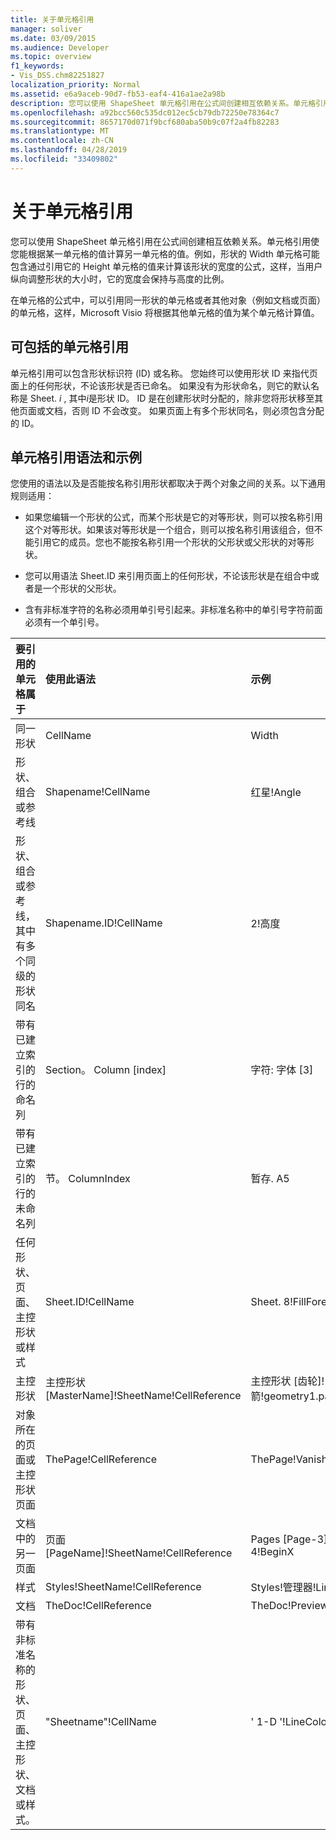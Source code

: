 ```yaml
---
title: 关于单元格引用
manager: soliver
ms.date: 03/09/2015
ms.audience: Developer
ms.topic: overview
f1_keywords:
- Vis_DSS.chm82251827
localization_priority: Normal
ms.assetid: e6a9aceb-90d7-fb53-eaf4-416a1ae2a98b
description: 您可以使用 ShapeSheet 单元格引用在公式间创建相互依赖关系。单元格引用使您能根据某一单元格的值计算另一单元格的值。例如，形状的 Width 单元格可能包含通过引用它的 Height 单元格的值来计算该形状的宽度的公式，这样，当用户纵向调整形状的大小时，它的宽度会保持与高度的比例。
ms.openlocfilehash: a92bcc560c535dc012ec5cb79db72250e78364c7
ms.sourcegitcommit: 8657170d071f9bcf680aba50b9c07f2a4fb82283
ms.translationtype: MT
ms.contentlocale: zh-CN
ms.lasthandoff: 04/28/2019
ms.locfileid: "33409802"
---
```

# <a name="about-cell-references"></a>关于单元格引用

您可以使用 ShapeSheet 单元格引用在公式间创建相互依赖关系。单元格引用使您能根据某一单元格的值计算另一单元格的值。例如，形状的 Width 单元格可能包含通过引用它的 Height 单元格的值来计算该形状的宽度的公式，这样，当用户纵向调整形状的大小时，它的宽度会保持与高度的比例。
  
在单元格的公式中，可以引用同一形状的单元格或者其他对象（例如文档或页面）的单元格，这样，Microsoft Visio 将根据其他单元格的值为某个单元格计算值。
  
## <a name="what-cell-references-can-include"></a>可包括的单元格引用

单元格引用可以包含形状标识符 (ID) 或名称。 您始终可以使用形状 ID 来指代页面上的任何形状，不论该形状是否已命名。 如果没有为形状命名，则它的默认名称是 Sheet. *i* , 其中*i*是形状 ID。 ID 是在创建形状时分配的，除非您将形状移至其他页面或文档，否则 ID 不会改变。 如果页面上有多个形状同名，则必须包含分配的 ID。 
  
## <a name="cell-reference-syntax-and-examples"></a>单元格引用语法和示例

您使用的语法以及是否能按名称引用形状都取决于两个对象之间的关系。以下通用规则适用：
  
- 如果您编辑一个形状的公式，而某个形状是它的对等形状，则可以按名称引用这个对等形状。如果该对等形状是一个组合，则可以按名称引用该组合，但不能引用它的成员。您也不能按名称引用一个形状的父形状或父形状的对等形状。
    
- 您可以用语法 Sheet.ID 来引用页面上的任何形状，不论该形状是在组合中或者是一个形状的父形状。
    
- 含有非标准字符的名称必须用单引号引起来。非标准名称中的单引号字符前面必须有一个单引号。
    
|**要引用的单元格属于**|**使用此语法**|**示例**|
|:-----|:-----|:-----|
|同一形状  <br/> | CellName  <br/> | Width  <br/> |
| 形状、组合或参考线  <br/> | Shapename!CellName  <br/> | 红星!Angle  <br/> |
| 形状、组合或参考线，其中有多个同级的形状同名  <br/> | Shapename.ID!CellName  <br/> | 2!高度  <br/> |
| 带有已建立索引的行的命名列  <br/> | Section。 Column [index]  <br/> | 字符: 字体 [3]  <br/> |
| 带有已建立索引的行的未命名列  <br/> | 节。 ColumnIndex  <br/> | 暂存. A5  <br/> |
| 任何形状、页面、主控形状或样式  <br/> | Sheet.ID!CellName  <br/> | Sheet. 8!FillForegnd  <br/> |
| 主控形状  <br/> | 主控形状 [MasterName]!SheetName!CellReference  <br/> | 主控形状 [齿轮]!箭!geometry1.path  <br/> |
| 对象所在的页面或主控形状页面  <br/> | ThePage!CellReference  <br/> | ThePage!Vanishing_Point  <br/> |
| 文档中的另一页面  <br/> | 页面 [PageName]!SheetName!CellReference  <br/> | Pages [Page-3]!Sheet 4!BeginX  <br/> |
| 样式  <br/> | Styles!SheetName!CellReference  <br/> | Styles!管理器!LineColor  <br/> |
| 文档  <br/> | TheDoc!CellReference  <br/> | TheDoc!PreviewQuality  <br/> |
| 带有非标准名称的形状、页面、主控形状、文档或样式。  <br/> | "Sheetname"!CellName  <br/> | ' 1-D '!LineColor  <br/> |
   

